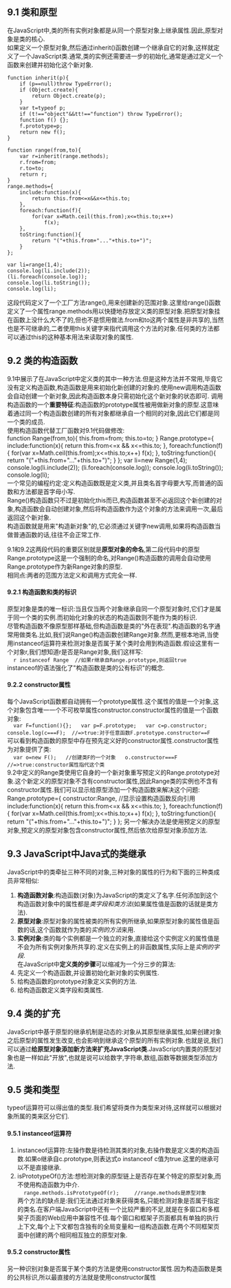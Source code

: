 ## 9.1 类和原型  
 在JavaScript中,类的所有实例对象都是从同一个原型对象上继承属性.因此,原型对象是类的核心.  
 如果定义一个原型对象,然后通过inherit()函数创建一个继承自它的对象,这样就定义了一个JavaScript类.通常,类的实例还需要进一步的初始化,通常是通过定义一个函数来创建并初始化这个新对象.  
   
    function inherit(p){
        if (p==null)throw TypeError();
        if (Object.create){
            return Object.create(p);
        }
        var t=typeof p;
        if (t!=="object"&&tt!=="function") throw TypeError();
        function f() {};
        f.prototype=p;
        return new f();
    }

    function range(from,to){
        var r=inherit(range.methods);
        r.from=from;
        r.to=to;
        return r;
    }
    range.methods={
        include:function(x){
            return this.from<=x&&x<=this.to;
        },
        foreach:function(f){
            for(var x=Math.ceil(this.from);x<=this.to;x++)
                f(x);
        },
        toString:function(){
            return "("+this.from+"..."+this.to+")";
        }
    };

    var li=range(1,4);
    console.log(li.include(2));
    (li.foreach(console.log));
    console.log(li.toString());
    console.log(li);  
    
 这段代码定义了一个工厂方法range(),用来创建新的范围对象.这里给range()函数定义了一个属性range.methods用以快捷地存放定义类的原型对象.把原型对象挂在函数上没什么大不了的,但也不是惯用做法.from和to这两个属性是非共享的,当然也是不可继承的,二者使用this关键字来指代调用这个方法的对象.任何类的方法都可以通过this的这种基本用法来读取对象的属性.  
    
## 9.2 类的构造函数  
 9.1中展示了在JavaScript中定义类的其中一种方法.但是这种方法并不常用,毕竟它没有定义构造函数,构造函数是用来初始化新创建的对象的.使用new调用构造函数会自动创建一个新对象,因此构造函数本身只需初始化这个新对象的状态即可.
 调用构造函数的一个**重要特征**:构造函数的prototype属性被用做新对象的原型.这意味着通过同一个构造函数创建的所有对象都继承自一个相同的对象,因此它们都是同一个类的成员.  
 使用构造函数代替工厂函数对9.1代码做修改:  
 function Range(from,to){
        this.from=from;
        this.to=to;
    }
    Range.prototype={
        include:function(x){
            return this.from<=x && x<=this.to;
        },
        foreach:function(f){
            for(var x=Math.ceil(this.from);x<=this.to;x++) f(x);
        },
        toString:function(){
            return "("+this.from+"..."+this.to+")";
        }
    };
    var li=new Range(1,4);
    console.log(li.include(2));
    (li.foreach(console.log));
    console.log(li.toString());
    console.log(li);  
 一个常见的编程约定:定义构造函数既是定义类,并且类名首字母要大写,而普通的函数和方法都是首字母小写.  
 Range()构造函数只不过是初始化this而已,构造函数甚至不必返回这个新创建的对象,构造函数会自动创建对象,然后将构造函数作为这个对象的方法来调用一次,最后返回这个新对象.  
 构造函数就是用来"构造新对象"的,它必须通过关键字new调用,如果将构造函数当做普通函数的话,往往不会正常工作.  
 
 9.1和9.2这两段代码的重要区别就是**原型对象的命名**,第二段代码中的原型Range.prototype这是一个强制的命名,对Range()构造函数的调用会自动使用Range.prototype作为新Range对象的原型.  
 相同点:两者的范围方法定义和调用方式完全一样.  
 
#### 9.2.1 构造函数和类的标识  
  原型对象是类的唯一标识:当且仅当两个对象继承自同一个原型对象时,它们才是属于同一个类的实例.而初始化对象的状态的构造函数则不能作为类的标识.  
  尽管构造函数不像原型那样基础,但构造函数是类的"外在表现".构造函数的名字通常用做类名.比如,我们说Range()构造函数创建Range对象.然而,更根本地讲,当使用instanceof运算符来检测对象是否属于某个类时会用到构造函数.假设这里有一个对象r,我们想知道r是否是Range对象,我们这样写:  
  `  
  r instanceof Range  //如果r继承自Range.prototype,则返回true  
  `  
  instanceof的语法强化了"构造函数是类的公有标识"的概念.  
#### 9.2.2 constructor属性  
 每个JavaScript函数都自动拥有一个prototype属性.这个属性的值是一个对象,这个对象包含唯一一个不可枚举属性constructor.constructor属性的值是一个函数对象:  
 `  
 var F=function(){};  
 var p=F.prototype;  
 var c=p.constructor;  
 console.log(c===F);  //=>true:对于任意函数F.prototype.constructor==F  
 `  
 可以看到构造函数的原型中存在预先定义好的constructor属性.constructor属性为对象提供了类:  
 `  
 var o=new F();   //创建类F的一个对象  
 o.constructor===F   //=>true:constructor属性指代这个类  
 `  
 9.2中定义的Range类使用它自身的一个新对象重写预定义的Range.prototype对象.这个新定义的原型对象不含有constructor属性,因此Range类的实例也不含有constructor属性.我们可以显示给原型添加一个构造函数来解决这个问题:  
  Range.prototype={
        constructor:Range,   //显示设置构造函数反向引用
        include:function(x){
            return this.from<=x && x<=this.to;
        },
        foreach:function(f){
            for(var x=Math.ceil(this.from);x<=this.to;x++) f(x);
        },
        toString:function(){
            return "("+this.from+"..."+this.to+")";
        }
    };
 另一个解决办法是使用预定义的原型对象,预定义的原型对象包含constructor属性,然后依次给原型对象添加方法.  
## 9.3 JavaScript中Java式的类继承  
 JavaScript中的类牵扯三种不同的对象,三种对象的属性的行为和下面的三种类成员非常相似:  
1. **构造函数对象**:构造函数(对象)为JavaScript的类定义了名字.任何添加到这个构造函数对象中的属性都是*类字段和类方法*(如果属性值是函数的话就是类方法).  
2. **原型对象**:原型对象的属性被类的所有实例所继承,如果原型对象的属性值是函数的话,这个函数就作为类的*实例的方法*来用.  
3. **实例对象**:类的每个实例都是一个独立的对象,直接给这个实例定义的属性值是不会为所有实例对象所共享的.定义在实例上的非函数属性,实际上是*实例的字段*.  
在JavaScript中**定义类的步骤**可以缩减为一个分三步的算法:  
1. 先定义一个构造函数,并设置初始化新对象的实例属性.  
2. 给构造函数的prototype对象定义实例的方法.  
3. 给构造函数定义类字段和类属性.  
## 9.4 类的扩充  
JavaScript中基于原型的继承机制是动态的:对象从其原型继承属性,如果创建对象之后原型的属性发生改变,也会影响到继承这个原型的所有实例对象.也就是说,我们可以通过**给原型对象添加新方法来扩充JavaScript类**.JavaScript内置类的原型对象也是一样如此"开放",也就是说可以给数字,字符串,数组,函数等数据类型添加方法.  
## 9.5 类和类型  
typeof运算符可以得出值的类型.我们希望将类作为类型来对待,这样就可以根据对象所属的类来区分它们.  
#### 9.5.1 instanceof运算符  
1. instanceof运算符:左操作数是待检测其类的对象,右操作数是定义类的构造函数.如果o继承自c.prototype,则表达式o instanceof c值为true.这里的继承可以不是直接继承.  
2. isPrototypeOf()方法:想检测对象的原型链上是否存在某个特定的原型对象,而不使用构造函数为中介.  
`  
range.methods.isPrototypeOf(r);     //range.methods是原型对象  
`  
两个方法的缺点是:我们无法通过对象来获得类名,只能检测对象是否属于指定的类名.在客户端JavaScript中还有一个比较严重的不足,就是在多窗口和多框架子页面的Web应用中兼容性不佳.每个窗口和框架子页面都具有单独的执行上下文,每个上下文都包含独有的全局变量和一组构造函数.在两个不同框架页面中创建的两个相同相互独立的原型对象.  
#### 9.5.2 constructor属性  
另一种识别对象是否属于某个类的方法是使用constructor属性.因为构造函数是类的公共标识,所以最直接的方法就是使用constructor属性
